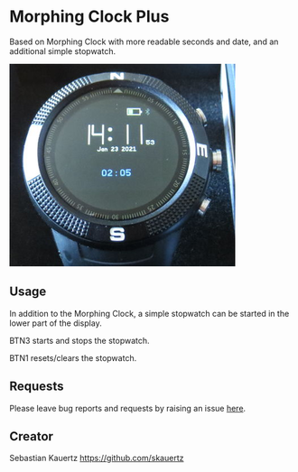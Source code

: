 # Morphing Clock Plus

Based on Morphing Clock with more readable seconds and date, and an additional simple stopwatch.

![](Screenshot.JPG)

## Usage

In addition to the Morphing Clock, a simple stopwatch can be started in the lower part of the display.

BTN3 starts and stops the stopwatch.

BTN1 resets/clears the stopwatch.

## Requests

Please leave bug reports and requests by raising an issue [here](https://github.com/skauertz/BangleApps).

## Creator

Sebastian Kauertz  https://github.com/skauertz
